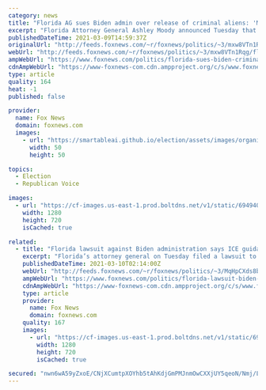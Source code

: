 ```yaml
---
category: news
title: "Florida AG sues Biden admin over release of criminal aliens: 'My frustration has boiled over'"
excerpt: "Florida Attorney General Ashley Moody announced Tuesday that she is suing the Biden administration over \"egregious\" immigration policies that she believes go against federal law and endanger American citizens."
publishedDateTime: 2021-03-09T14:59:37Z
originalUrl: "http://feeds.foxnews.com/~r/foxnews/politics/~3/mxw8VTn1Rqg/florida-sues-biden-criminal-aliens-released-immigration-policy"
webUrl: "http://feeds.foxnews.com/~r/foxnews/politics/~3/mxw8VTn1Rqg/florida-sues-biden-criminal-aliens-released-immigration-policy"
ampWebUrl: "https://www.foxnews.com/politics/florida-sues-biden-criminal-aliens-released-immigration-policy.amp"
cdnAmpWebUrl: "https://www-foxnews-com.cdn.ampproject.org/c/s/www.foxnews.com/politics/florida-sues-biden-criminal-aliens-released-immigration-policy.amp"
type: article
quality: 164
heat: -1
published: false

provider:
  name: Fox News
  domain: foxnews.com
  images:
    - url: "https://smartableai.github.io/election/assets/images/organizations/foxnews.com-50x50.jpg"
      width: 50
      height: 50

topics:
  - Election
  - Republican Voice

images:
  - url: "https://cf-images.us-east-1.prod.boltdns.net/v1/static/694940094001/c11a2ee3-f012-4ad0-8cbb-047f5c5c23c1/603bf374-1eb6-41ff-a784-64d19c5a8789/1280x720/match/image.jpg"
    width: 1280
    height: 720
    isCached: true

related:
  - title: "Florida lawsuit against Biden administration says ICE guidance puts Americans in danger"
    excerpt: "Florida’s attorney general on Tuesday filed a lawsuit to halt Immigration and Customs Enforcement (ICE) guidance that narrows the illegal immigrants prioritized for arrest and deportation."
    publishedDateTime: 2021-03-10T02:14:00Z
    webUrl: "http://feeds.foxnews.com/~r/foxnews/politics/~3/MqHpCXds8b8/florida-lawsuit-biden-administration-ice-guidance"
    ampWebUrl: "https://www.foxnews.com/politics/florida-lawsuit-biden-administration-ice-guidance.amp"
    cdnAmpWebUrl: "https://www-foxnews-com.cdn.ampproject.org/c/s/www.foxnews.com/politics/florida-lawsuit-biden-administration-ice-guidance.amp"
    type: article
    provider:
      name: Fox News
      domain: foxnews.com
    quality: 167
    images:
      - url: "https://cf-images.us-east-1.prod.boltdns.net/v1/static/694940094001/e3fb25b4-be53-4871-a0e0-07f16e230641/42e8ab05-3320-490b-aeb2-4cba2e2fdb05/1280x720/match/image.jpg"
        width: 1280
        height: 720
        isCached: true

secured: "nwn6wA59yZxoE/CNjXCumtpXOYhb5tAhKdjGmPMJnmOwCXXjUY5qeoN/Nmj/L5VfpD2oYRBYaBLSGfZL/Ia+flfcWhQeB/w/fjk4cIR+FEYh83gnSXlQp1ajXJynYzCmes9th5r7AHCjwQ3kqJ69MRCXtor96KO/AHvAYBo8qW+J72eU3ut0PXDsJ66EbY8BEIGn2qhOFADpF+fptjcxRZMVLHSklZfR26hoxospOgDIACpGXMQz1CO6fiuzrC2oW/wLqSkbuxRLmaEVWIn2n/uR14piCces+RqFBeK4j1f0+YF6NWn8OM6w0Qw2kCa31OpghuzE9K4EGv1saZTsMNe0Ji6V5HkxleoLovElVgo=;CPY6geq+cfg+kDKrV+gMOw=="
---
```


